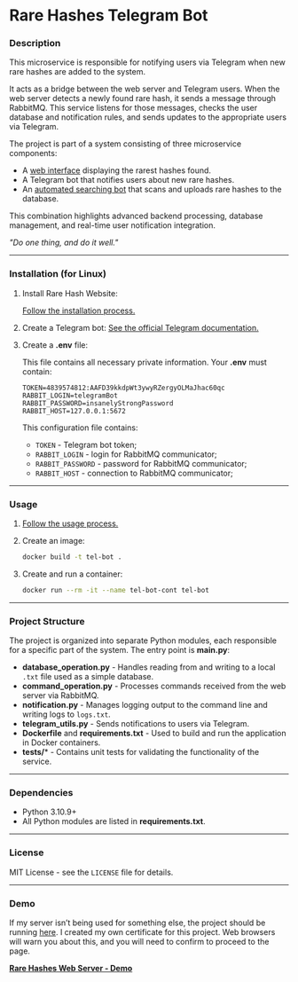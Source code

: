 # Rare Hashes Telegram Bot

### Description

This microservice is responsible for notifying users via Telegram when new rare hashes are added to the system.

It acts as a bridge between the web server and Telegram users. When the web server detects a newly found rare hash, it sends a message through RabbitMQ. This service listens for those messages, checks the user database and notification rules, and sends updates to the appropriate users via Telegram.

The project is part of a system consisting of three microservice components:

- A [web interface](https://github.com/YaroslavWork/RareHashesWebsite) displaying the rarest hashes found.
- A Telegram bot that notifies users about new rare hashes.
- An [automated searching bot](https://github.com/YaroslavWork/RareHashFinder) that scans and uploads rare hashes to the database.

This combination highlights advanced backend processing, database management, and real-time user notification integration.

*"Do one thing, and do it well."*

---

### Installation (for Linux)

1. Install Rare Hash Website:

    [Follow the installation process.](https://github.com/YaroslavWork/RareHashesWebsite?tab=readme-ov-file#installation-for-linux)

2. Create a Telegram bot:
    [See the official Telegram documentation.](https://core.telegram.org/bots/tutorial)

3. Create a **.env** file:

    This file contains all necessary private information. Your **.env** must contain:

    ```
    TOKEN=4839574812:AAFD39kkdpWt3ywyRZergyOLMaJhac60qc
    RABBIT_LOGIN=telegramBot
    RABBIT_PASSWORD=insanelyStrongPassword
    RABBIT_HOST=127.0.0.1:5672
    ```

    This configuration file contains:
    - `TOKEN` - Telegram bot token;
    - `RABBIT_LOGIN` - login for RabbitMQ communicator;
    - `RABBIT_PASSWORD` - password for RabbitMQ communicator;
    - `RABBIT_HOST` - connection to RabbitMQ communicator;

---

### Usage

1. [Follow the usage process.](https://github.com/YaroslavWork/RareHashesWebsite?tab=readme-ov-file#usage)

2. Create an image:
    ```sh
    docker build -t tel-bot .
    ```

3. Create and run a container:
    ```sh
    docker run --rm -it --name tel-bot-cont tel-bot
    ```

---

### Project Structure

The project is organized into separate Python modules, each responsible for a specific part of the system. The entry point is **main.py**:

- **database_operation.py** - Handles reading from and writing to a local `.txt` file used as a simple database.
- **command_operation.py** - Processes commands received from the web server via RabbitMQ.
- **notification.py** - Manages logging output to the command line and writing logs to `logs.txt`.
- **telegram_utils.py** - Sends notifications to users via Telegram.
- **Dockerfile** and **requirements.txt** - Used to build and run the application in Docker containers.
- **tests/*** - Contains unit tests for validating the functionality of the service.

---

### Dependencies

- Python 3.10.9+
- All Python modules are listed in **requirements.txt**.

---

### License

MIT License - see the `LICENSE` file for details.

---

### Demo

If my server isn’t being used for something else, the project should be running [here](https://158.220.119.11:6798/). I created my own certificate for this project. Web browsers will warn you about this, and you will need to confirm to proceed to the page.

**[Rare Hashes Web Server - Demo](https://158.220.119.11:6798/)**